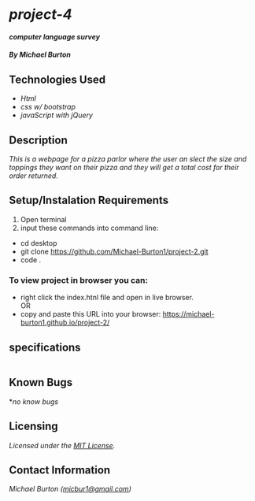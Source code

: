 # _project-4_

#### _computer language survey_

##### By _**Michael Burton**_

## Technologies Used

* _Html_
* _css w/ bootstrap_
* _javaScript with jQuery_

## Description

_This is a webpage for a pizza parlor where the user an slect the size and toppings they want on their pizza and they will get a total cost for their order returned._

## Setup/Instalation Requirements

1. Open terminal
2. input these commands into command line:

* cd desktop
* git clone https://github.com/Michael-Burton1/project-2.git
* code .

### To view project in browser you can:

* right click the index.htnl file and open in live browser.  
OR  
* copy and paste this URL into your browser:  https://michael-burton1.github.io/project-2/

## specifications
```

```
## Known Bugs

*_no know bugs_


## Licensing

_Licensed under the [MIT License](LICENSE)._


## Contact Information

_Michael Burton (micbur1@gmail.com)_

